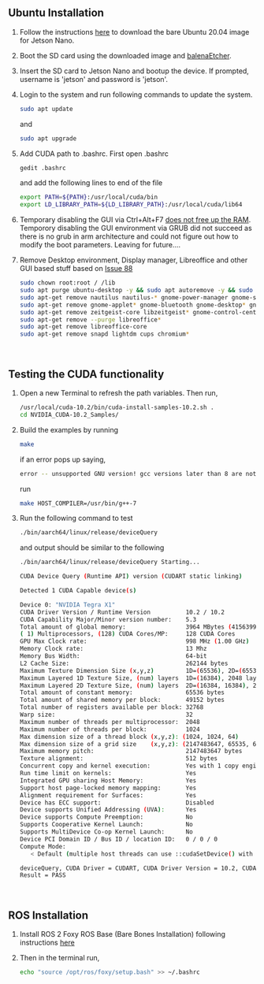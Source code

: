 ## Ubuntu Installation

1. Follow the instructions [here](https://github.com/Qengineering/Jetson-Nano-Ubuntu-20-image?tab=readme-ov-file#bare-image) to download the bare Ubuntu 20.04 image for Jetson Nano.
2. Boot the SD card using the downloaded image and [balenaEtcher](https://etcher.balena.io/).
3. Insert the SD card to Jetson Nano and bootup the device. If prompted, username is 'jetson' and password is 'jetson'.
4. Login to the system and run following commands to update the system.
   ```bash
   sudo apt update
   ```
   and
   ```bash
   sudo apt upgrade
   ```
5. Add CUDA path to .bashrc. First open .bashrc 
   ```bash
   gedit .bashrc
   ```
   and add the following lines to end of the file
   ```bash
   export PATH=${PATH}:/usr/local/cuda/bin
   export LD_LIBRARY_PATH=${LD_LIBRARY_PATH}:/usr/local/cuda/lib64
   ```
6. Temporary disabling the GUI via Ctrl+Alt+F7 [does not free up the RAM](/images/u20-GUI-temporary-disable-terminal.png). Temporory disabling the GUI environment via GRUB did not succeed as there is no grub in arm architecture and could not figure out how to modify the boot parameters. Leaving for future....

7. Remove Desktop environment, Display manager, Libreoffice and other GUI based stuff based on [Issue 88](https://github.com/Qengineering/Jetson-Nano-Ubuntu-20-image/issues/88)

   ```bash
   sudo chown root:root / /lib
   sudo apt purge ubuntu-desktop -y && sudo apt autoremove -y && sudo apt autoclean
   sudo apt-get remove nautilus nautilus-* gnome-power-manager gnome-screensaver gnome-termina* gnome-pane* 
   sudo apt-get remove gnome-applet* gnome-bluetooth gnome-desktop* gnome-sessio* gnome-user* gnome-shell-common
   sudo apt-get remove zeitgeist-core libzeitgeist* gnome-control-center gnome-screenshot && sudo apt-get autoremove
   sudo apt-get remove --purge libreoffice*
   sudo apt-get remove libreoffice-core
   sudo apt-get remove snapd lightdm cups chromium*
   ```
 

<br>

## Testing the CUDA functionality

1. Open a new Terminal to refresh the path variables. Then run,

   ```bash
   /usr/local/cuda-10.2/bin/cuda-install-samples-10.2.sh .
   cd NVIDIA_CUDA-10.2_Samples/
   ```

2. Build the examples by running
   ```bash
   make
   ```

   if an error pops up saying,

   ```bash
   error -- unsupported GNU version! gcc versions later than 8 are not supported!
   ```
   run

   ```bash
   make HOST_COMPILER=/usr/bin/g++-7
   ```
3. Run the following command to test
   ```bash
   ./bin/aarch64/linux/release/deviceQuery
   ```
   and output should be similar to the following
   ```bash
   ./bin/aarch64/linux/release/deviceQuery Starting...

   CUDA Device Query (Runtime API) version (CUDART static linking)

   Detected 1 CUDA Capable device(s)

   Device 0: "NVIDIA Tegra X1"
   CUDA Driver Version / Runtime Version          10.2 / 10.2
   CUDA Capability Major/Minor version number:    5.3
   Total amount of global memory:                 3964 MBytes (4156399616 bytes)
   ( 1) Multiprocessors, (128) CUDA Cores/MP:     128 CUDA Cores
   GPU Max Clock rate:                            998 MHz (1.00 GHz)
   Memory Clock rate:                             13 Mhz
   Memory Bus Width:                              64-bit
   L2 Cache Size:                                 262144 bytes
   Maximum Texture Dimension Size (x,y,z)         1D=(65536), 2D=(65536, 65536), 3D=(4096, 4096, 4096)
   Maximum Layered 1D Texture Size, (num) layers  1D=(16384), 2048 layers
   Maximum Layered 2D Texture Size, (num) layers  2D=(16384, 16384), 2048 layers
   Total amount of constant memory:               65536 bytes
   Total amount of shared memory per block:       49152 bytes
   Total number of registers available per block: 32768
   Warp size:                                     32
   Maximum number of threads per multiprocessor:  2048
   Maximum number of threads per block:           1024
   Max dimension size of a thread block (x,y,z): (1024, 1024, 64)
   Max dimension size of a grid size    (x,y,z): (2147483647, 65535, 65535)
   Maximum memory pitch:                          2147483647 bytes
   Texture alignment:                             512 bytes
   Concurrent copy and kernel execution:          Yes with 1 copy engine(s)
   Run time limit on kernels:                     Yes
   Integrated GPU sharing Host Memory:            Yes
   Support host page-locked memory mapping:       Yes
   Alignment requirement for Surfaces:            Yes
   Device has ECC support:                        Disabled
   Device supports Unified Addressing (UVA):      Yes
   Device supports Compute Preemption:            No
   Supports Cooperative Kernel Launch:            No
   Supports MultiDevice Co-op Kernel Launch:      No
   Device PCI Domain ID / Bus ID / location ID:   0 / 0 / 0
   Compute Mode:
      < Default (multiple host threads can use ::cudaSetDevice() with device simultaneously) >

   deviceQuery, CUDA Driver = CUDART, CUDA Driver Version = 10.2, CUDA Runtime Version = 10.2, NumDevs = 1
   Result = PASS
   ```
   
<br>

## ROS Installation

1. Install ROS 2 Foxy ROS Base (Bare Bones Installation) following instructions [here](https://docs.ros.org/en/foxy/Installation/Ubuntu-Install-Debians.html)

2. Then in the terminal run,

   ```bash
   echo "source /opt/ros/foxy/setup.bash" >> ~/.bashrc
   ```